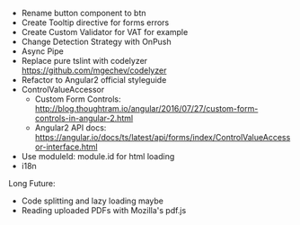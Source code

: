- Rename button component to btn
- Create Tooltip directive for forms errors
- Create Custom Validator for VAT for example
- Change Detection Strategy with OnPush
- Async Pipe
- Replace pure tslint with codelyzer https://github.com/mgechev/codelyzer
- Refactor to Angular2 official styleguide
- ControlValueAccessor
  - Custom Form Controls: http://blog.thoughtram.io/angular/2016/07/27/custom-form-controls-in-angular-2.html
  - Angular2 API docs: https://angular.io/docs/ts/latest/api/forms/index/ControlValueAccessor-interface.html
- Use moduleId: module.id for html loading
- i18n

Long Future:
- Code splitting and lazy loading maybe
- Reading uploaded PDFs with Mozilla's pdf.js
